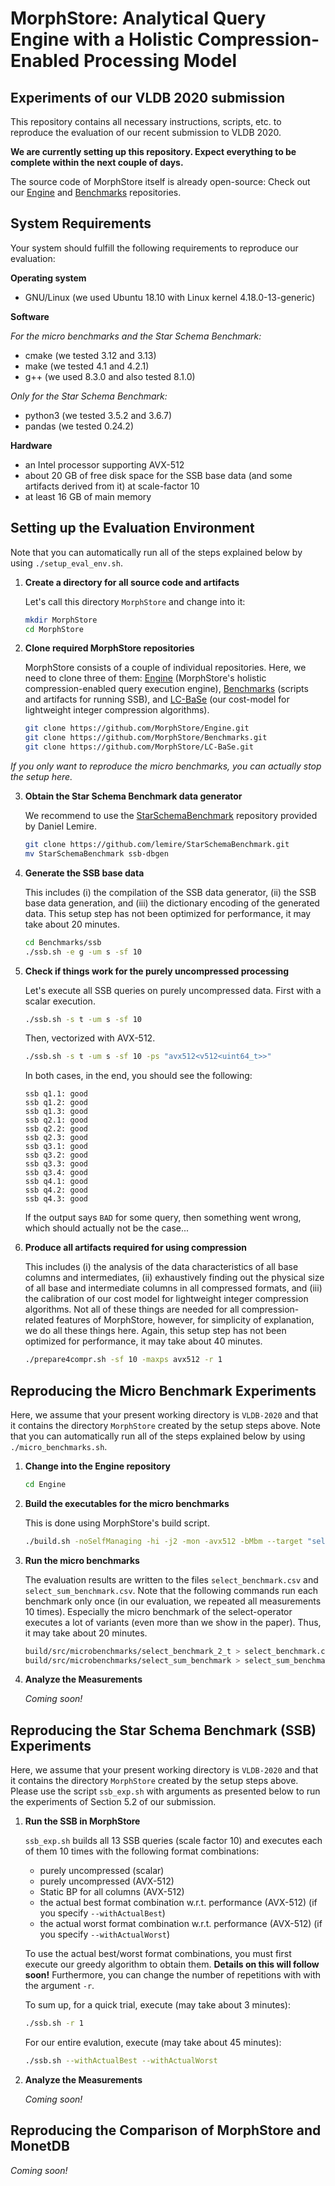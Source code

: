 # MorphStore: Analytical Query Engine with a Holistic Compression-Enabled Processing Model
## Experiments of our VLDB 2020 submission

This repository contains all necessary instructions, scripts, etc. to reproduce the evaluation of our recent submission to VLDB 2020.

**We are currently setting up this repository. Expect everything to be complete within the next couple of days.**

The source code of MorphStore itself is already open-source: Check out our [Engine](https://github.com/MorphStore/Engine) and [Benchmarks](https://github.com/MorphStore/Benchmarks) repositories.

## System Requirements

Your system should fulfill the following requirements to reproduce our evaluation:

**Operating system**

- GNU/Linux (we used Ubuntu 18.10 with Linux kernel 4.18.0-13-generic)

**Software**

*For the micro benchmarks and the Star Schema Benchmark:*
- cmake (we tested 3.12 and 3.13)
- make (we tested 4.1 and 4.2.1)
- g++ (we used 8.3.0 and also tested 8.1.0)

*Only for the Star Schema Benchmark:*
- python3 (we tested 3.5.2 and 3.6.7)
- pandas (we tested 0.24.2)

**Hardware**
- an Intel processor supporting AVX-512
- about 20 GB of free disk space for the SSB base data (and some artifacts derived from it) at scale-factor 10
- at least 16 GB of main memory

## Setting up the Evaluation Environment

Note that you can automatically run all of the steps explained below by using `./setup_eval_env.sh`.

1. **Create a directory for all source code and artifacts**
   
   Let's call this directory `MorphStore` and change into it:

   ```bash
   mkdir MorphStore
   cd MorphStore
   ```
   
2. **Clone required MorphStore repositories**
   
   MorphStore consists of a couple of individual repositories.
   Here, we need to clone three of them: [Engine](https://github.com/MorphStore/Engine) (MorphStore's holistic compression-enabled query execution engine), [Benchmarks](https://github.com/MorphStore/Benchmarks) (scripts and artifacts for running SSB), and [LC-BaSe](https://github.com/MorphStore/LC-BaSe) (our cost-model for lightweight integer compression algorithms).
   
   ```bash
   git clone https://github.com/MorphStore/Engine.git
   git clone https://github.com/MorphStore/Benchmarks.git
   git clone https://github.com/MorphStore/LC-BaSe.git
   ```
   
*If you only want to reproduce the micro benchmarks, you can actually stop the setup here.*
   
3. **Obtain the Star Schema Benchmark data generator**
   
   We recommend to use the [StarSchemaBenchmark](https://github.com/lemire/StarSchemaBenchmark) repository provided by Daniel Lemire.
   
   ```bash
   git clone https://github.com/lemire/StarSchemaBenchmark.git
   mv StarSchemaBenchmark ssb-dbgen
   ```
   
4. **Generate the SSB base data**

   This includes (i) the compilation of the SSB data generator, (ii) the SSB base data generation, and (iii) the dictionary encoding of the generated data.
   This setup step has not been optimized for performance, it may take about 20 minutes.
   
   ```bash
   cd Benchmarks/ssb
   ./ssb.sh -e g -um s -sf 10
   ```
   
5. **Check if things work for the purely uncompressed processing**
   
   Let's execute all SSB queries on purely uncompressed data.
   First with a scalar execution.
   
   ```bash
   ./ssb.sh -s t -um s -sf 10
   ```
   
   Then, vectorized with AVX-512.
   
   ```bash
   ./ssb.sh -s t -um s -sf 10 -ps "avx512<v512<uint64_t>>"
   ```
   
   In both cases, in the end, you should see the following:
   
   ```
   ssb q1.1: good
   ssb q1.2: good
   ssb q1.3: good
   ssb q2.1: good
   ssb q2.2: good
   ssb q2.3: good
   ssb q3.1: good
   ssb q3.2: good
   ssb q3.3: good
   ssb q3.4: good
   ssb q4.1: good
   ssb q4.2: good
   ssb q4.3: good
   ```
   
   If the output says `BAD` for some query, then something went wrong, which should actually not be the case...
   
4. **Produce all artifacts required for using compression**
   
   This includes (i) the analysis of the data characteristics of all base columns and intermediates, (ii) exhaustively finding out the physical size of all base and intermediate columns in all compressed formats, and (iii) the calibration of our cost model for lightweight integer compression algorithms.
   Not all of these things are needed for all compression-related features of MorphStore, however, for simplicity of explanation, we do all these things here.
   Again, this setup step has not been optimized for performance, it may take about 40 minutes.
   
   ```bash
   ./prepare4compr.sh -sf 10 -maxps avx512 -r 1
   ```

## Reproducing the Micro Benchmark Experiments

Here, we assume that your present working directory is `VLDB-2020` and that it contains the directory `MorphStore` created by the setup steps above.
Note that you can automatically run all of the steps explained below by using `./micro_benchmarks.sh`.

1. **Change into the Engine repository**
   
   ```bash
   cd Engine
   ```

2. **Build the executables for the micro benchmarks**

   This is done using MorphStore's build script.
   
   ```bash
   ./build.sh -noSelfManaging -hi -j2 -mon -avx512 -bMbm --target "select_benchmark_2_t select_sum_benchmark"
   ```
   
3. **Run the micro benchmarks**

   The evaluation results are written to the files `select_benchmark.csv` and `select_sum_benchmark.csv`.
   Note that the following commands run each benchmark only once (in our evaluation, we repeated all measurements 10 times).
   Especially the micro benchmark of the select-operator executes a lot of variants (even more than we show in the paper).
   Thus, it may take about 20 minutes.
   
   ```bash
   build/src/microbenchmarks/select_benchmark_2_t > select_benchmark.csv
   build/src/microbenchmarks/select_sum_benchmark > select_sum_benchmark.csv
   ```
   
4. **Analyze the Measurements**
   
   *Coming soon!*

## Reproducing the Star Schema Benchmark (SSB) Experiments

Here, we assume that your present working directory is `VLDB-2020` and that it contains the directory `MorphStore` created by the setup steps above.
Please use the script `ssb_exp.sh` with arguments as presented below to run the experiments of Section 5.2 of our submission.

1. **Run the SSB in MorphStore**

   `ssb_exp.sh` builds all 13 SSB queries (scale factor 10) and executes each of them 10 times with the following format combinations:

   - purely uncompressed (scalar)
   - purely uncompressed (AVX-512)
   - Static BP for all columns (AVX-512)
   - the actual best format combination w.r.t. performance (AVX-512) (if you specify `--withActualBest`)
   - the actual worst format combination w.r.t. performance (AVX-512) (if you specify `--withActualWorst`)

   To use the actual best/worst format combinations, you must first execute our greedy algorithm to obtain them.
   **Details on this will follow soon!**
   Furthermore, you can change the number of repetitions with with the argument `-r`.

   To sum up, for a quick trial, execute (may take about 3 minutes):

   ```bash
   ./ssb.sh -r 1
   ```

   For our entire evalution, execute (may take about 45 minutes):

   ```bash
   ./ssb.sh --withActualBest --withActualWorst
   ```

2. **Analyze the Measurements**

   *Coming soon!*

##  Reproducing the Comparison of MorphStore and MonetDB

*Coming soon!*
